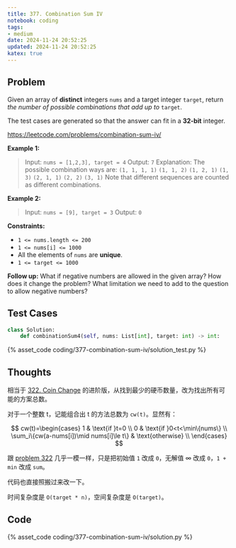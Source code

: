 ```yaml
---
title: 377. Combination Sum IV
notebook: coding
tags:
- medium
date: 2024-11-24 20:52:25
updated: 2024-11-24 20:52:25
katex: true
---
```

## Problem

Given an array of **distinct** integers `nums` and a target integer `target`, return _the number of possible combinations that add up to_ `target`.

The test cases are generated so that the answer can fit in a **32-bit** integer.

<https://leetcode.com/problems/combination-sum-iv/>

**Example 1:**

> Input: `nums = [1,2,3], target = 4`
> Output: `7`
> Explanation:
> The possible combination ways are:
> `(1, 1, 1, 1)`
> `(1, 1, 2)`
> `(1, 2, 1)`
> `(1, 3)`
> `(2, 1, 1)`
> `(2, 2)`
> `(3, 1)`
> Note that different sequences are counted as different combinations.

**Example 2:**

> Input: `nums = [9], target = 3`
> Output: `0`

**Constraints:**

- `1 <= nums.length <= 200`
- `1 <= nums[i] <= 1000`
- All the elements of `nums` are **unique**.
- `1 <= target <= 1000`

**Follow up:** What if negative numbers are allowed in the given array? How does it change the problem? What limitation we need to add to the question to allow negative numbers?

## Test Cases

``` python
class Solution:
    def combinationSum4(self, nums: List[int], target: int) -> int:
```

{% asset_code coding/377-combination-sum-iv/solution_test.py %}

## Thoughts

相当于 [322. Coin Change](/coding/322-coin-change) 的进阶版，从找到最少的硬币数量，改为找出所有可能的方案总数。

对于一个整数 t，记能组合出 t 的方法总数为 `cw(t)`。显然有：

$$
cw(t)=\begin{cases}
  1 & \text{if }t=0 \\
  0 & \text{if }0<t<\min\{nums\} \\
  \sum_i\{cw(a-nums[i])\mid nums[i]\le t\} & \text{otherwise} \\
\end{cases}
$$

跟 [problem 322](/coding/322-coin-change) 几乎一模一样，只是把初始值 `1` 改成 `0`，无解值 $\infty$ 改成 `0`，`1 + min` 改成 `sum`。

代码也直接照搬过来改一下。

时间复杂度是 `O(target * n)`，空间复杂度是 `O(target)`。

## Code

{% asset_code coding/377-combination-sum-iv/solution.py %}

